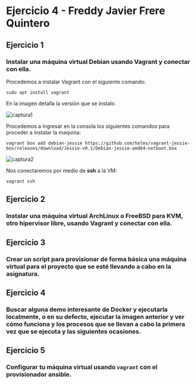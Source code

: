 # Ejercicio 4 - Freddy Javier Frere Quintero
## Ejercicio 1
### Instalar una máquina virtual Debian usando Vagrant y conectar con ella.

Procedemos a instalar Vagrant con el siguiente comando:

```sudo apt install vagrant```

En la imagen detalla la versión que se instalo.

![captura1](https://user-images.githubusercontent.com/32844919/35360619-a7e14b00-015e-11e8-870d-ca15c0f1a7d4.PNG)


Procedemos a ingresar en la consola los siguientes comandos para proceder a instalar la maquina:

```vagrant box add debian-jessie https://github.com/holms/vagrant-jessie-box/releases/download/Jessie-v0.1/Debian-jessie-amd64-netboot.box```

![captura2](https://user-images.githubusercontent.com/32844919/35361033-1883c828-0160-11e8-8c2e-ef79e858cd4f.PNG)

Nos conectaremos por medio de **ssh** a la VM:

```vagrant ssh```


## Ejercicio 2
### Instalar una máquina virtual ArchLinux o FreeBSD para KVM, otro hipervisor libre, usando Vagrant y conectar con ella.

## Ejercicio 3
### Crear un script para provisionar de forma básica una máquina virtual para el proyecto que se esté llevando a cabo en la asignatura. 


## Ejercicio 4
### Buscar alguna demo interesante de Docker y ejecutarla localmente, o en su defecto, ejecutar la imagen anterior y ver cómo funciona y los procesos que se llevan a cabo la primera vez que se ejecuta y las siguientes ocasiones.


## Ejercicio 5
### Configurar tu máquina virtual usando `vagrant` con el provisionador ansible.

